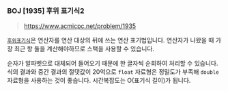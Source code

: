 ### BOJ [1935] 후위 표기식2
> https://www.acmicpc.net/problem/1935

[`후위표기식`](https://ko.wikipedia.org/wiki/%EC%97%AD%ED%8F%B4%EB%9E%80%EB%93%9C_%ED%91%9C%EA%B8%B0%EB%B2%95)은 연산자를 연산 대상의 뒤에 쓰는 연산 표기법입니다. 연산자가 나왔을 때 가장 최근 항 둘을 계산해야하므로 스택을 사용할 수 있습니다.

순자가 알파벳으로 대체되어 들어오기 때문에 한 글자씩 순회하여 처리할 수 있습니다. 식의 결과와 중간 결과의 절댓값이 20억으로 `float` 자료형은 정밀도가 부족해 `double` 자료형을 사용하는 것이 좋습니다. 시간복잡도는 O(표기식 길이)가 됩니다.
